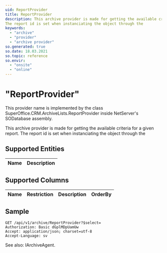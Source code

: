 ```yaml
---
uid: ReportProvider
title: ReportProvider
description: This archive provider is made for getting the available criteria for a given report.
The report id is set when instanciating the object through the
keywords:
  - "archive"
  - "provider"
  - "archive provider"
so.generated: true
so.date: 18.03.2021
so.topic: reference
so.envir:
  - "onsite"
  - "online"
---
```


# "ReportProvider"

This provider name is implemented by the class <see cref="T:SuperOffice.CRM.ArchiveLists.ReportProvider">SuperOffice.CRM.ArchiveLists.ReportProvider</see> inside NetServer's SODatabase assembly.

This archive provider is made for getting the available criteria for a given report.
The report id is set when instanciating the object through the

## Supported Entities
| Name | Description |
| ---- | ----- |

## Supported Columns
| Name | Restriction | Description | OrderBy
| ---- | ----- | ------- | ------ |

## Sample

```http!
GET /api/v1/archive/ReportProvider?$select=
Authorization: Basic dGplMDpUamUw
Accept: application/json; charset=utf-8
Accept-Language: sv

```



See also: <see cref="T:SuperOffice.CRM.Services.IArchiveAgent">IArchiveAgent</see>.</p>

